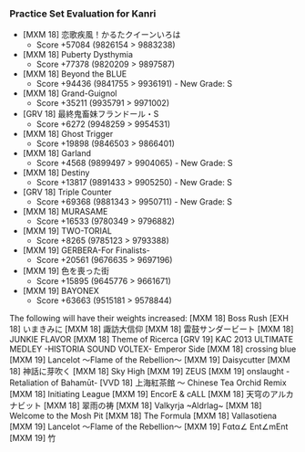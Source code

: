 ### Practice Set Evaluation for Kanri
- \[MXM 18\] 恋歌疾風！かるたクイーンいろは
	- Score +57084 (9826154 > 9883238)
- \[MXM 18\] Puberty Dysthymia
	- Score +77378 (9820209 > 9897587)
- \[MXM 18\] Beyond the BLUE
	- Score +94436 (9841755 > 9936191) - New Grade: S
- \[MXM 18\] Grand-Guignol
	- Score +35211 (9935791 > 9971002)
- \[GRV 18\] 最終鬼畜妹フランドール・S
	- Score +6272 (9948259 > 9954531)
- \[MXM 18\] Ghost Trigger
	- Score +19898 (9846503 > 9866401)
- \[MXM 18\] Garland
	- Score +4568 (9899497 > 9904065) - New Grade: S
- \[MXM 18\] Destiny
	- Score +13817 (9891433 > 9905250) - New Grade: S
- \[GRV 18\] Triple Counter
	- Score +69368 (9881343 > 9950711) - New Grade: S
- \[MXM 18\] MURASAME
	- Score +16533 (9780349 > 9796882)
- \[MXM 19\] TWO-TORIAL
	- Score +8265 (9785123 > 9793388)
- \[MXM 19\] GERBERA-For Finalists-
	- Score +20561 (9676635 > 9697196)
- \[MXM 19\] 色を喪った街
	- Score +15895 (9645776 > 9661671)
- \[MXM 19\] BAYONEX
	- Score +63663 (9515181 > 9578844)

The following will have their weights increased:
\[MXM 18\] Boss Rush
\[EXH 18\] いまきみに
\[MXM 18\] 諏訪大信仰
\[MXM 18\] 雷鼓サンダービート
\[MXM 18\] JUNKIE FLAVOR
\[MXM 18\] Theme of Ricerca
\[GRV 19\] KAC 2013 ULTIMATE MEDLEY -HISTORIA SOUND VOLTEX- Emperor Side
\[MXM 18\] crossing blue
\[MXM 19\] Lancelot ～Flame of the Rebellion～
\[MXM 19\] Daisycutter
\[MXM 18\] 神話に芽吹く
\[MXM 18\] Sky High
\[MXM 19\] ZEUS
\[MXM 19\] onslaught -Retaliation of Bahamūt-
\[VVD 18\] 上海紅茶館 ～ Chinese Tea Orchid Remix
\[MXM 18\] Initiating League
\[MXM 19\] EncorE & cALL
\[MXM 18\] 天穹のアルカナビット
\[MXM 18\] 翠雨の祷
\[MXM 18\] Valkyrja ~Aldrlag~
\[MXM 18\] Welcome to the Mosh Pit
\[MXM 18\] The Formula
\[MXM 18\] Vallasotiena
\[MXM 19\] Lancelot ～Flame of the Rebellion～
\[MXM 19\] Fαtα∠ Ent∠mEnt
\[MXM 19\] 竹

